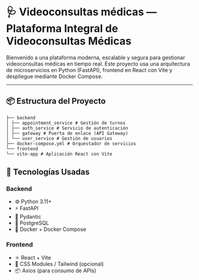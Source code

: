 # 🩺 Videoconsultas médicas — Plataforma Integral de Videoconsultas Médicas

Bienvenido a una plataforma moderna, escalable y segura para gestionar videoconsultas médicas en tiempo real. Este proyecto usa una arquitectura de microservicios en Python (FastAPI), frontend en React con Vite y despliegue mediante Docker Compose.

---

## 📦 Estructura del Proyecto
```
├── backend
│ ├── appointment_service # Gestión de turnos
│ ├── auth_service # Servicio de autenticación
│ ├── gateway # Puerta de enlace (API Gateway)
│ └── user_service # Gestión de usuarios
├── docker-compose.yml # Orquestador de servicios
└── frontend
└── vite-app # Aplicación React con Vite
```
## 🚀 Tecnologías Usadas

### Backend
- ⚙️ Python 3.11+
- ⚡ FastAPI
- 🧪 Pydantic
- 🐘 PostgreSQL
- 🐳 Docker + Docker Compose

### Frontend
- ⚛️ React + Vite
- 🎨 CSS Modules / Tailwind (opcional)
- 📦 Axios (para consumo de APIs)
